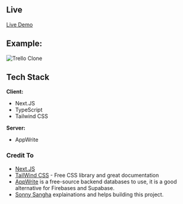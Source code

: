 ## Live

[Live Demo](https://trello-clone-63krwu6f3-vincentcongdao.vercel.app/)

## Example:
![Trello Clone](https://github.com/VincentCongDao/trello-clone/blob/trello_2.0/assets/Trello-clone.gif)

## Tech Stack  

**Client:** 
- Next.JS 
- TypeScript
- Tailwind CSS

**Server:** 
- AppWrite  



### Credit To
- [Next.JS]()
- [TailWind CSS]() - Free CSS library and great documentation
- [AppWrite](https://appwrite.io/) is a free-source backend databases to use, it is a good alternative for Firebases and Supabase.
- [Sonny Sangha](https://www.youtube.com/@SonnySangha) explainations and helps building this project.

